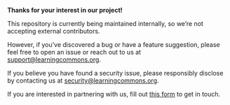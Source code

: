 **Thanks for your interest in our project\!**

This repository is currently being maintained internally, so we’re not accepting external contributors.

However, if you’ve discovered a bug or have a feature suggestion, please feel free to open an issue or reach out to us at [support@learningcommons.org](mailto:support@learningcommons.org). 

If you believe you have found a security issue, please responsibly disclose by contacting us at [security@learningcommons.org](mailto:security@learningcommons.org).

If you are interested in partnering with us, fill out [this form](https://learningcommons.org/contact/?utm_source=github&utm_medium=overview&utm_campaign=privatebeta) to get in touch.

